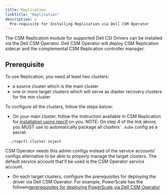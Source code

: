 ```yaml
---
title: Replication
linkTitle: "Replication"
description: >
  Pre-requisite for Installing Replication via Dell CSM Operator
---
```


The CSM Replication module for supported Dell CSI Drivers can be installed via the Dell CSM Operator. Dell CSM Operator will deploy CSM Replication sidecar and the complemental CSM Replication controller manager.

## Prerequisite

To use Replication, you need at least two clusters:

- a source cluster which is the main cluster
- one or more target clusters which will serve as diaster recovery clusters for the min cluster

To configure all the clusters, follow the steps below:

- On your main cluster, follow the instruction available in CSM Replication for [Installation using repctl](../../../replication/deployment/install-repctl.md) on you. NOTE: On step 4 of the link above, you MUST use to automatically package all clusters' `.kube` config as a secret:           

```shell
  ./repctl cluster inject 
```

CSM Operator needs this admin configs instead of the service accounts’ configs alternative to be able to properly manage the target clusters. The default service account that'll be used is the CSM Operator service account.

- On each target clusters, configure the prerequisites for deploying the driver via Dell CSM Operator. For example, PowerScale has the following[prerequisites for deploying PowerScale via Dell CSM Operator](../drivers/powerscale.md/#prerequisite)